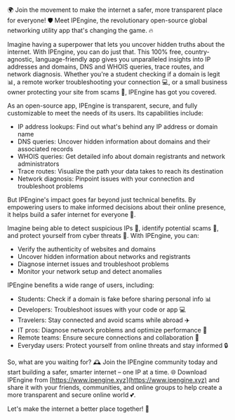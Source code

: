 🌍 Join the movement to make the internet a safer, more transparent place for everyone! 🛡️ Meet IPEngine, the revolutionary open-source global networking utility app that's changing the game. 🔥

Imagine having a superpower that lets you uncover hidden truths about the internet. With IPEngine, you can do just that. This 100% free, country-agnostic, language-friendly app gives you unparalleled insights into IP addresses and domains, DNS and WHOIS queries, trace routes, and network diagnosis. Whether you're a student checking if a domain is legit 📊, a remote worker troubleshooting your connection 💻, or a small business owner protecting your site from scams 🚫, IPEngine has got you covered.

As an open-source app, IPEngine is transparent, secure, and fully customizable to meet the needs of its users. Its capabilities include:

* IP address lookups: Find out what's behind any IP address or domain name
* DNS queries: Uncover hidden information about domains and their associated records
* WHOIS queries: Get detailed info about domain registrants and network administrators
* Trace routes: Visualize the path your data takes to reach its destination
* Network diagnosis: Pinpoint issues with your connection and troubleshoot problems

But IPEngine's impact goes far beyond just technical benefits. By empowering users to make informed decisions about their online presence, it helps build a safer internet for everyone 🌟.

Imagine being able to detect suspicious IPs 👀, identify potential scams 🚫, and protect yourself from cyber threats 💪. With IPEngine, you can:

* Verify the authenticity of websites and domains
* Uncover hidden information about networks and registrants
* Diagnose internet issues and troubleshoot problems
* Monitor your network setup and detect anomalies

IPEngine benefits a wide range of users, including:

* Students: Check if a domain is fake before sharing personal info 📊
* Developers: Troubleshoot issues with your code or app 💻
* Travelers: Stay connected and avoid scams while abroad ✈️
* IT pros: Diagnose network problems and optimize performance 💼
* Remote teams: Ensure secure connections and collaboration 📱
* Everyday users: Protect yourself from online threats and stay informed 🔒

So, what are you waiting for? 🕰️ Join the IPEngine community today and start building a safer, smarter internet – one IP at a time. 🌐 Download IPEngine from [https://www.ipengine.xyz](https://www.ipengine.xyz) and share it with your friends, communities, and online groups to help create a more transparent and secure online world 💕.

Let's make the internet a better place together! 💪